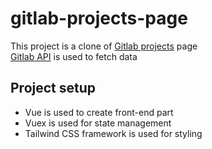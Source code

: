 # gitlab-projects-page
This project is a clone of [Gitlab projects](https://gitlab.com/explore/projects) page
<br>
[Gitlab API](https://docs.gitlab.com/ee/api/api_resources.html#project-resources) is used to fetch data

## Project setup
<ul>
<li>Vue is used to create front-end part</li>
<li>Vuex is used for state management</li>
<li>Tailwind CSS framework is used for styling</li>
<ul>